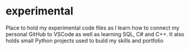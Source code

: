# experimental
Place to hold my experimental code files as I learn how to connect my personal GitHub to VSCode as well as learning SQL, C# and C++. It also holds small Python projects used to build my skills and portfolio 

